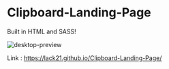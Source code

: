 # Clipboard-Landing-Page

Built in HTML and SASS!  

![desktop-preview](https://user-images.githubusercontent.com/100687592/233789171-602fce8e-9e9d-43ce-8801-4ca263c98922.jpg)

Link : https://lack21.github.io/Clipboard-Landing-Page/
